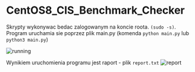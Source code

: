 # CentOS8_CIS_Benchmark_Checker
Skrypty wykonywac bedac zalogowanym na koncie roota. `(sudo -s)`.
Program uruchamia sie poprzez plik main.py (komenda `python main.py` lub `python3 main.py`)

![running](https://user-images.githubusercontent.com/52631916/72626408-f6406580-394a-11ea-92e0-8ef7b74c32a0.PNG)

Wynikiem uruchomienia programu jest raport - plik `report.txt`
![report](https://user-images.githubusercontent.com/52631916/72626551-3a336a80-394b-11ea-86a9-1b2b97315893.PNG)
